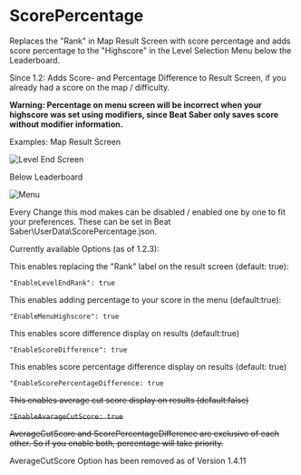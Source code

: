 # ScorePercentage
Replaces the "Rank" in Map Result Screen with score percentage and adds score percentage to the "Highscore" in the Level Selection Menu below the Leaderboard.

Since 1.2:
Adds Score- and Percentage Difference to Result Screen, if you already had a score on the map / difficulty.

**Warning: Percentage on menu screen will be incorrect when your highscore was set using modifiers, since Beat Saber only saves score without modifier information.**

Examples:
Map Result Screen

![Level End Screen](https://i.imgur.com/71K3EGN.png)


Below Leaderboard

![Menu](https://i.imgur.com/2lxclRO.png)


Every Change this mod makes can be disabled / enabled one by one to fit your preferences.
These can be set in Beat Saber\UserData\ScorePercentage.json.

Currently available Options (as of 1.2.3):

This enables replacing the "Rank" label on the result screen (default: true):

`"EnableLevelEndRank": true`

This enables adding percentage to your score in the menu (default:true):

`"EnableMenuHighscore": true`

This enables score difference display on results (default:true)

`"EnableScoreDifference": true`

This enables score percentage difference display on results (default: true)

`"EnableScorePercentageDifference: true`


~~This enables average cut score display on results (default:false)~~

~~`"EnableAvarageCutScore: true`~~

~~AverageCutScore and ScorePercentageDifference are exclusive of each other. So if you enable both, percentage will take priority.~~


AverageCutScore Option has been removed as of Version 1.4.11
